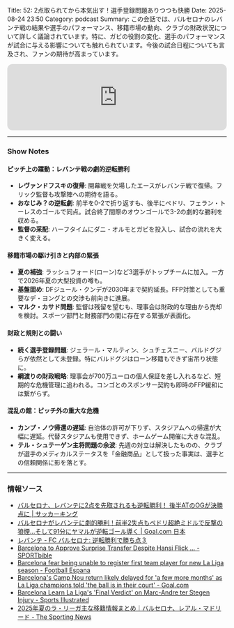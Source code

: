Title: 52: 2点取られてから本気出す！選手登録問題ありつつも快勝
Date: 2025-08-24 23:50
Category: podcast
Summary: この会話では、バルセロナのレバンテ戦の結果や選手のパフォーマンス、移籍市場の動向、クラブの財政状況について詳しく議論されています。特に、ガビの役割の変化、選手のパフォーマンスが試合に与える影響についても触れられています。今後の試合日程についても言及され、ファンの期待が高まっています。

<iframe data-testid="embed-iframe" style="border-radius:12px" src="https://open.spotify.com/embed/episode/4p4TMUxXjtJsC2YGWajoH4?utm_source=generator" width="100%" height="152" frameBorder="0" allowfullscreen="" allow="autoplay; clipboard-write; encrypted-media; fullscreen; picture-in-picture" loading="lazy"></iframe>

---

### Show Notes

#### ピッチ上の躍動：レバンテ戦の劇的逆転勝利
*   **レヴァンドフスキの復帰**: 開幕戦を欠場したエースがレバンテ戦で復帰。フリック監督も攻撃陣への期待を語る。
*   **おなじみ？の逆転劇**: 前半を0-2で折り返すも、後半にペドリ、フェラン・トーレスのゴールで同点。試合終了間際のオウンゴールで3-2の劇的な勝利を収める。
*   **監督の采配**: ハーフタイムにダニ・オルモとガビを投入し、試合の流れを大きく変える。

#### 移籍市場の駆け引きと内部の緊張
*   **夏の補強**: ラッシュフォード(ローン)など3選手がトップチームに加入。一方で2026年夏の大型投資の噂も。
*   **基盤固め**: DFジュール・クンデが2030年まで契約延長。FFP対策としても重要なデ・ヨングとの交渉も前向きに進展。
*   **マルク・カサド問題**: 監督は残留を望むも、理事会は財政的な理由から売却を検討。スポーツ部門と財務部門の間に存在する緊張が表面化。

#### 財政と規則との闘い
*   **続く選手登録問題**: ジェラール・マルティン、シュチェスニー、バルドグジらが依然として未登録。特にバルドグジはローン移籍もできず宙吊り状態に。
*   **綱渡りの財政戦略**: 理事会が700万ユーロの個人保証を差し入れるなど、短期的な危機管理に追われる。コンゴとのスポンサー契約も即時のFFP緩和には繋がらず。

#### 混乱の館：ピッチ外の重大な危機
*   **カンプ・ノウ帰還の遅延**: 自治体の許可が下りず、スタジアムへの帰還が大幅に遅延。代替スタジアムも使用できず、ホームゲーム開催に大きな混乱。
*   **テル・シュテーゲン主将問題の余波**: 先週の対立は解決したものの、クラブが選手のメディカルステータスを「金融商品」として扱った事実は、選手との信頼関係に影を落とす。

---
### 情報ソース
*   [バルセロナ、レバンテに2点を先取されるも逆転勝利！ 後半ATのOGが決勝点に | サッカーキング](https://www.soccer-king.jp/news/world/esp/20250824/2054346.html)
*   [バルセロナがレバンテに劇的勝利！前半2失点もぺドリ超絶ミドルで反撃の狼煙…そして91分にヤマルが逆転ゴール導く | Goal.com 日本](https://www.goal.com/jp/%E3%83%8B%E3%83%A5%E3%83%BC%E3%82%B9/barceloba-levante-liga-football-soccer-20250823/blt32d42c8d5743c859)
*   [レバンテ - FC バルセロナ: 逆転勝利で勝ち点３](https://www.fcbarcelona.jp/ja/football/first-team/news/4348659/-fc-)
*   [Barcelona to Approve Surprise Transfer Despite Hansi Flick ... - SPORTbible](https://www.sportbible.com/football/la-liga/fc-barcelona/barcelona-transfer-news-la-liga-hansi-flick-960884-20250823)
*   [Barcelona fear being unable to register first team player for new La Liga season - Football Espana](https://www.football-espana.net/2025/08/23/barcelona-roony-bardghji-registration-fear)
*   [Barcelona's Camp Nou return likely delayed for 'a few more months' as La Liga champions told 'the ball is in their court' - Goal.com](https://www.goal.com/en-us/lists/barcelona-s-camp-nou-return-likely-delayed-for-a-few-more-months-as-la-liga-champions-told-the-ball-is-in-their-court/bltd34b4ec70be379af)
*   [Barcelona Learn La Liga's 'Final Verdict' on Marc-Andre ter Stegen Injury - Sports Illustrated](https://www.si.com/soccer/barcelona-learn-la-liga-final-verdict-marc-andre-ter-stegen-injury)
*   [2025年夏のラ・リーガ主な移籍情報まとめ｜バルセロナ、レアル・マドリード - The Sporting News](https://www.sportingnews.com/jp/soccer/news/2025-summer-transfer-la-liga-barcelona-real-madrid-atletico-madrid/f569293bfecd8c1a16349ef8)
